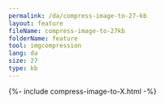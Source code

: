 ```yaml
---
permalink: /da/compress-image-to-27-kb
layout: feature
fileName: compress-image-to-27kb
folderName: feature
tool: imgcompression
lang: da
size: 27
type: kb
---
```


{%- include compress-image-to-X.html -%}
